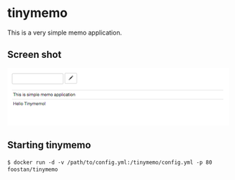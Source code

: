 tinymemo
========
This is a very simple memo application.

Screen shot
------------
![ScreenShot](./docs/images/screen_shot.png)

Starting tinymemo
------------
```
$ docker run -d -v /path/to/config.yml:/tinymemo/config.yml -p 80 foostan/tinymemo
```
